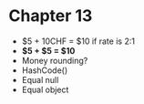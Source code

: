 # Chapter 13

- $5 + 10CHF = $10 if rate is 2:1
- **$5 + $5 = $10**
- Money rounding?
- HashCode()
- Equal null
- Equal object
